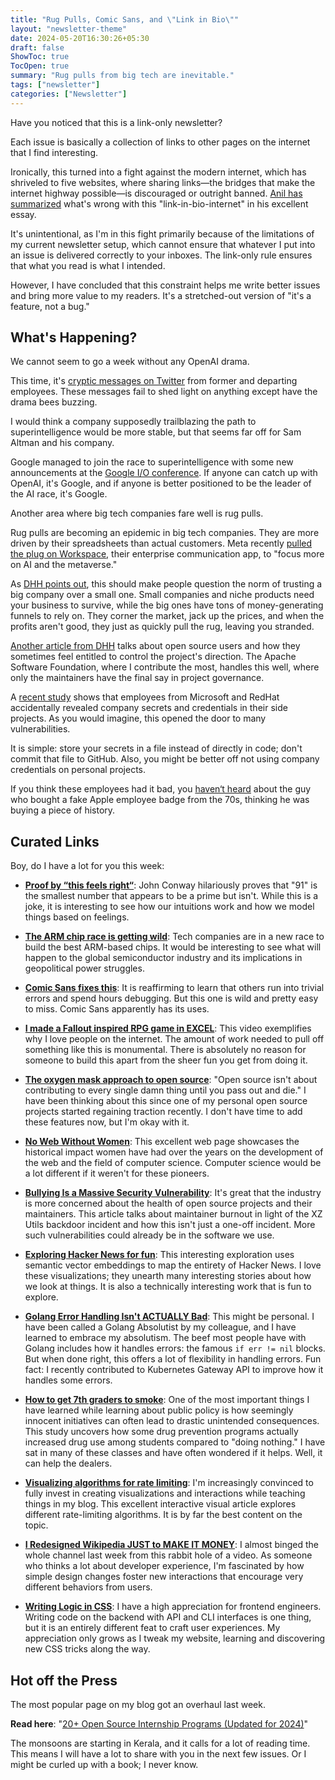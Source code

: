 ```yaml
---
title: "Rug Pulls, Comic Sans, and \"Link in Bio\""
layout: "newsletter-theme"
date: 2024-05-20T16:30:26+05:30
draft: false
ShowToc: true
TocOpen: true
summary: "Rug pulls from big tech are inevitable."
tags: ["newsletter"]
categories: ["Newsletter"]
---
```


Have you noticed that this is a link-only newsletter?

Each issue is basically a collection of links to other pages on the internet that I find interesting.

Ironically, this turned into a fight against the modern internet, which has shriveled to five websites, where sharing links—the bridges that make the internet highway possible—is discouraged or outright banned. [Anil has summarized](https://www.anildash.com/2019/12/10/link-in-bio-is-how-they-tried-to-kill-the-web/) what's wrong with this "link-in-bio-internet" in his excellent essay.

It's unintentional, as I'm in this fight primarily because of the limitations of my current newsletter setup, which cannot ensure that whatever I put into an issue is delivered correctly to your inboxes. The link-only rule ensures that what you read is what I intended.

However, I have concluded that this constraint helps me write better issues and bring more value to my readers. It's a stretched-out version of "it's a feature, not a bug."

## What's Happening?

We cannot seem to go a week without any OpenAI drama.

This time, it's [cryptic messages on Twitter](https://x.com/OfficialLoganK/status/1790604996641472987) from former and departing employees. These messages fail to shed light on anything except have the drama bees buzzing.

I would think a company supposedly trailblazing the path to superintelligence would be more stable, but that seems far off for Sam Altman and his company.

Google managed to join the race to superintelligence with some new announcements at the [Google I/O conference](https://www.youtube.com/watch?v=xKmEOXZsU_0). If anyone can catch up with OpenAI, it's Google, and if anyone is better positioned to be the leader of the AI race, it's Google.

Another area where big tech companies fare well is rug pulls.

Rug pulls are becoming an epidemic in big tech companies. They are more driven by their spreadsheets than actual customers. Meta recently [pulled the plug on Workspace](https://techcrunch.com/2024/05/14/meta-is-shutting-down-workplace-its-enterprise-communications-business/), their enterprise communication app, to "focus more on AI and the metaverse."

As [DHH points out](https://world.hey.com/dhh/meta-is-shutting-down-workplace-3e24bca5), this should make people question the norm of trusting a big company over a small one. Small companies and niche products need your business to survive, while the big ones have tons of money-generating funnels to rely on. They corner the market, jack up the prices, and when the profits aren't good, they just as quickly pull the rug, leaving you stranded.

[Another article from DHH](https://world.hey.com/dhh/open-source-is-neither-a-community-nor-a-democracy-606abdab) talks about open source users and how they sometimes feel entitled to control the project's direction. The Apache Software Foundation, where I contribute the most, handles this well, where only the maintainers have the final say in project governance.

A [recent study](https://www.aquasec.com/blog/github-repos-expose-azure-and-red-hat-secrets/) shows that employees from Microsoft and RedHat accidentally revealed company secrets and credentials in their side projects. As you would imagine, this opened the door to many vulnerabilities.

It is simple: store your secrets in a file instead of directly in code; don't commit that file to GitHub. Also, you might be better off not using company credentials on personal projects.

If you think these employees had it bad, you [haven‘t heard](https://cabel.com/2024/05/16/the-forged-apple-employee-badge/) about the guy who bought a fake Apple employee badge from the 70s, thinking he was buying a piece of history.

## Curated Links

Boy, do I have a lot for you this week:

- **[Proof by “this feels right“](https://www.youtube.com/watch?v=S75VTAGKQpk)**: John Conway hilariously proves that "91" is the smallest number that appears to be a prime but isn't. While this is a joke, it is interesting to see how our intuitions work and how we model things based on feelings.
- **[The ARM chip race is getting wild](https://www.youtube.com/watch?v=TsKHjFeonRE)**: Tech companies are in a new race to build the best ARM-based chips. It would be interesting to see what will happen to the global semiconductor industry and its implications in geopolitical power struggles.
- **[Comic Sans fixes this](https://x.com/astuyve/status/1788211244068979006)**: It is reaffirming to learn that others run into trivial errors and spend hours debugging. But this one is wild and pretty easy to miss. Comic Sans apparently has its uses.

- **[I made a Fallout inspired RPG game in EXCEL](https://www.youtube.com/watch?v=jh-42-7L7B0)**: This video exemplifies why I love people on the internet. The amount of work needed to pull off something like this is monumental. There is absolutely no reason for someone to build this apart from the sheer fun you get from doing it.

- **[The oxygen mask approach to open source](https://lesley.pizza/oxygen-mask-approach-to-open-source/)**: "Open source isn't about contributing to every single damn thing until you pass out and die." I have been thinking about this since one of my personal open source projects started regaining traction recently. I don't have time to add these features now, but I'm okay with it.

- **[No Web Without Women](https://nowebwithoutwomen.com/)**: This excellent web page showcases the historical impact women have had over the years on the development of the web and the field of computer science. Computer science would be a lot different if it weren't for these pioneers.

- **[Bullying Is a Massive Security Vulnerability](https://www.404media.co/xz-backdoor-bullying-in-open-source-software-is-a-massive-security-vulnerability/)**: It's great that the industry is more concerned about the health of open source projects and their maintainers. This article talks about maintainer burnout in light of the XZ Utils backdoor incident and how this isn't just a one-off incident. More such vulnerabilities could already be in the software we use.

- **[Exploring Hacker News for fun](https://blog.wilsonl.in/hackerverse/)**: This interesting exploration uses semantic vector embeddings to map the entirety of Hacker News. I love these visualizations; they unearth many interesting stories about how we look at things. It is also a technically interesting work that is fun to explore.

- **[Golang Error Handling Isn\'t ACTUALLY Bad](https://www.youtube.com/watch?v=OpXBERpnzPE)**: This might be personal. I have been called a Golang Absolutist by my colleague, and I have learned to embrace my absolutism. The beef most people have with Golang includes how it handles errors: the famous `if err != nil` blocks. But when done right, this offers a lot of flexibility in handling errors. Fun fact: I recently contributed to Kubernetes Gateway API to improve how it handles some errors.

- **[How to get 7th graders to smoke](https://www.experimental-history.com/p/how-to-get-7th-graders-to-smoke)**: One of the most important things I have learned while learning about public policy is how seemingly innocent initiatives can often lead to drastic unintended consequences. This study uncovers how some drug prevention programs actually increased drug use among students compared to "doing nothing." I have sat in many of these classes and have often wondered if it helps. Well, it can help the dealers.

- **[Visualizing algorithms for rate limiting](https://smudge.ai/blog/ratelimit-algorithms)**: I'm increasingly convinced to fully invest in creating visualizations and interactions while teaching things in my blog. This excellent interactive visual article explores different rate-limiting algorithms. It is by far the best content on the topic.

- **[I Redesigned Wikipedia JUST to MAKE IT MONEY](https://www.youtube.com/watch?v=Bzj7u4Q5GG0)**: I almost binged the whole channel last week from this rabbit hole of a video. As someone who thinks a lot about developer experience, I'm fascinated by how simple design changes foster new interactions that encourage very different behaviors from users.

- **[Writing Logic in CSS](https://dev.to/iamschulz/writing-logic-in-css-3ig0)**: I have a high appreciation for frontend engineers. Writing code on the backend with API and CLI interfaces is one thing, but it is an entirely different feat to craft user experiences. My appreciation only grows as I tweak my website, learning and discovering new CSS tricks along the way.

## Hot off the Press

The most popular page on my blog got an overhaul last week.

**Read here**: "[20+ Open Source Internship Programs (Updated for 2024)](https://navendu.me/posts/open-source-internship-programs/)"

The monsoons are starting in Kerala, and it calls for a lot of reading time. This means I will have a lot to share with you in the next few issues. Or I might be curled up with a book; I never know.